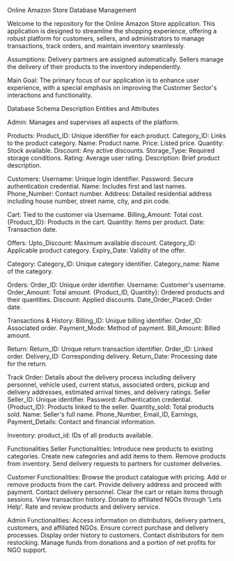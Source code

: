 Online Amazon Store Database Management

Welcome to the repository for the Online Amazon Store application. This application is designed to streamline the shopping experience, offering a robust platform for customers, sellers, and administrators to manage transactions, track orders, and maintain inventory seamlessly.

Assumptions:
Delivery partners are assigned automatically.
Sellers manage the delivery of their products to the inventory independently.

Main Goal:
The primary focus of our application is to enhance user experience, with a special emphasis on improving the Customer Sector's interactions and functionality.

Database Schema Description
Entities and Attributes

Admin:
Manages and supervises all aspects of the platform.

Products:
Product_ID: Unique identifier for each product.
Category_ID: Links to the product category.
Name: Product name.
Price: Listed price.
Quantity: Stock available.
Discount: Any active discounts.
Storage_Type: Required storage conditions.
Rating: Average user rating.
Description: Brief product description.

Customers:
Username: Unique login identifier.
Password: Secure authentication credential.
Name: Includes first and last names.
Phone_Number: Contact number.
Address: Detailed residential address including house number, street name, city, and pin code.

Cart:
Tied to the customer via Username.
Billing_Amount: Total cost.
{Product_ID}: Products in the cart.
Quantity: Items per product.
Date: Transaction date.

Offers:
Upto_Discount: Maximum available discount.
Category_ID: Applicable product category.
Expiry_Date: Validity of the offer.

Category:
Category_ID: Unique category identifier.
Category_name: Name of the category.

Orders:
Order_ID: Unique order identifier.
Username: Customer's username.
Order_Amount: Total amount.
{Product_ID, Quantity}: Ordered products and their quantities.
Discount: Applied discounts.
Date_Order_Placed: Order date.

Transactions & History:
Billing_ID: Unique billing identifier.
Order_ID: Associated order.
Payment_Mode: Method of payment.
Bill_Amount: Billed amount.

Return:
Return_ID: Unique return transaction identifier.
Order_ID: Linked order.
Delivery_ID: Corresponding delivery.
Return_Date: Processing date for the return.

Track Order:
Details about the delivery process including delivery personnel, vehicle used, current status, associated orders, pickup and delivery addresses, estimated arrival times, and delivery ratings.
Seller
Seller_ID: Unique identifier.
Password: Authentication credential.
{Product_ID}: Products linked to the seller.
Quantity_sold: Total products sold.
Name: Seller's full name.
Phone_Number, Email_ID, Earnings, Payment_Details: Contact and financial information.

Inventory:
product_id: IDs of all products available.

Functionalities
Seller Functionalities:
Introduce new products to existing categories.
Create new categories and add items to them.
Remove products from inventory.
Send delivery requests to partners for customer deliveries.

Customer Functionalities:
Browse the product catalogue with pricing.
Add or remove products from the cart.
Provide delivery address and proceed with payment.
Contact delivery personnel.
Clear the cart or retain items through sessions.
View transaction history.
Donate to affiliated NGOs through 'Lets Help'.
Rate and review products and delivery service.

Admin Functionalities:
Access information on distributors, delivery partners, customers, and affiliated NGOs.
Ensure correct purchase and delivery processes.
Display order history to customers.
Contact distributors for item restocking.
Manage funds from donations and a portion of net profits for NGO support.

